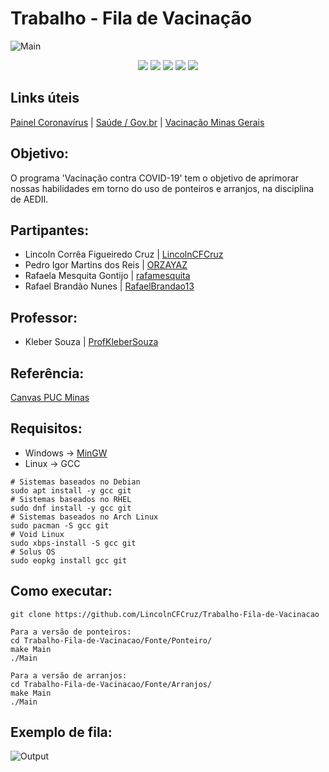 # Trabalho - Fila de Vacinação

![Main](https://raw.githubusercontent.com/LincolnCFCruz/Trabalho-Fila-de-Vacinacao/main/Imagens/Final.png)

<p align="center">
<img src="https://img.shields.io/github/repo-size/LincolnCFCruz/Trabalho-Fila-de-Vacinacao?label=Tamanho&style=flat-square">
<img src="https://img.shields.io/github/languages/count/LincolnCFCruz/Trabalho-Fila-de-Vacinacao?label=Linguagens&style=flat-square">
<img src="https://img.shields.io/github/commit-activity/y/LincolnCFCruz/Trabalho-Fila-de-Vacinacao?label=Commits&style=flat-square">
<img src="https://img.shields.io/github/issues/LincolnCFCruz/Trabalho-Fila-de-Vacinacao?label=Problemas&style=flat-square">
<img src="https://img.shields.io/github/last-commit/LincolnCFCruz/Trabalho-Fila-de-Vacinacao?label=%C3%9Altimo%20commit&style=flat-square">
</p>


## Links úteis
[Painel Coronavírus](https://covid.saude.gov.br/) | [Saúde / Gov.br](https://coronavirus.saude.gov.br/) | [Vacinação Minas Gerais](https://vacinaminas.mg.gov.br/)

## Objetivo:
 O programa 'Vacinação contra COVID-19' tem o objetivo de aprimorar nossas habilidades em torno do uso de ponteiros e arranjos, na disciplina de AEDII.
## Partipantes:
 - Lincoln Corrêa Figueiredo Cruz | [LincolnCFCruz](https://github.com/LincolnCFCruz)
 - Pedro Igor Martins dos Reis | [ORZAYAZ](https://github.com/ORZAYAZ)
 - Rafaela Mesquita Gontijo | [rafamesquita](https://github.com/rafamesquita)
 - Rafael Brandão Nunes | [RafaelBrandao13](https://github.com/RafaelBrandao13)

## Professor:
 - Kleber Souza | [ProfKleberSouza](https://github.com/ProfKleberSouza)
## Referência:
[Canvas PUC Minas](https://pucminas.instructure.com/courses/53903/assignments/265771)

## Requisitos:
 - Windows → [MinGW](https://sourceforge.net/projects/mingw/)
 - Linux → GCC
 ```
 # Sistemas baseados no Debian
 sudo apt install -y gcc git
 # Sistemas baseados no RHEL
 sudo dnf install -y gcc git
 # Sistemas baseados no Arch Linux
 sudo pacman -S gcc git
 # Void Linux
 sudo xbps-install -S gcc git
 # Solus OS
 sudo eopkg install gcc git
```
## Como executar:
```
git clone https://github.com/LincolnCFCruz/Trabalho-Fila-de-Vacinacao

Para a versão de ponteiros:
cd Trabalho-Fila-de-Vacinacao/Fonte/Ponteiro/
make Main
./Main

Para a versão de arranjos:
cd Trabalho-Fila-de-Vacinacao/Fonte/Arranjos/
make Main
./Main
```
## Exemplo de fila:
![Output](https://raw.githubusercontent.com/LincolnCFCruz/Trabalho-Fila-de-Vacinacao/main/Imagens/Output.png)

